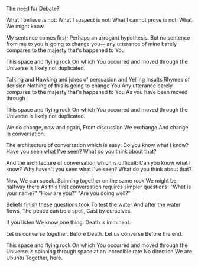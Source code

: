 The need for Debate?

What I believe is not:
What I suspect is not:
What I cannot prove is not:
What We might know.

My sentence comes first;
Perhaps an arrogant hypothesis.
But no sentence from me to you
is going to change you—
any utterance of mine barely compares
to the majesty that's happened to
You

This space and flying rock
On which You occurred and moved through the Universe
Is likely not duplicated.

Talking
and Hawking
and jokes of persuasion
and Yelling
Insults
Rhymes of derision
Nothing of this
is going to change You
Any utterance barely compares
to the majesty that's happened to
You
As you have been moved through

This space and flying rock
On which You occurred and moved through the Universe
Is likely not duplicated.

We do change, now and again,
From discussion
We exchange
And change
In conversation.

The architecture of conversation
which is easy:
Do you know what I know?
Have you seen what I've seen?
What do you think about that?

And the architecture of conversation
which is difficult:
Can you know what I know?
Why haven't you seen what I've seen?
What do you think about that?

Now,
We can speak.
Spinning together on the same rock
We might be halfway there
As this first conversation requires simpler questions:
"What is your name?"
"How are you?"
"Are you doing well?"

Beliefs
finish these questions took
To test the water
And after the water flows,
The peace can be a spell,
Cast by ourselves.

If you          listen
We know one thing:
Death is imminent.

Let us converse together.
Before Death.
Let us converse
Before the end.

This space and flying rock
On which You occurred and moved through the Universe
Is spinning through space at an incredible rate
No direction
We are Ubuntu
Together, here.
